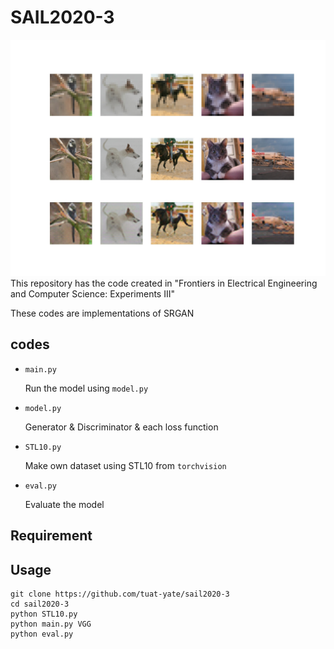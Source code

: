 # SAIL2020-3
![SRGAN](https://github.com/tuat-yate/sail2020-3/blob/main/out.jpg)
This repository has the code created in "Frontiers in Electrical Engineering and Computer Science: Experiments III"

These codes are implementations of SRGAN

## codes

- `main.py`

  Run the model using `model.py`

- `model.py`

  Generator & Discriminator & each loss function

- `STL10.py`

  Make own dataset using STL10 from `torchvision`

- `eval.py`

  Evaluate the model

## Requirement



## Usage

```
git clone https://github.com/tuat-yate/sail2020-3
cd sail2020-3
python STL10.py
python main.py VGG
python eval.py
```



